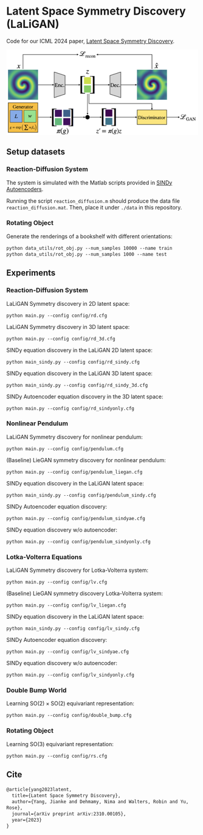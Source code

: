 # Latent Space Symmetry Discovery (LaLiGAN)
Code for our ICML 2024 paper, [Latent Space Symmetry Discovery](https://arxiv.org/pdf/2310.00105).

![image](figure.png)

## Setup datasets

### Reaction-Diffusion System
The system is simulated with the Matlab scripts provided in [SINDy Autoencoders](https://github.com/kpchamp/SindyAutoencoders/tree/master/rd_solver).

Running the script `reaction_diffusion.m` should produce the data file `reaction_diffusion.mat`. Then, place it under `./data` in this repository.

### Rotating Object
Generate the renderings of a bookshelf with different orientations:
```
python data_utils/rot_obj.py --num_samples 10000 --name train
python data_utils/rot_obj.py --num_samples 1000 --name test
```

## Experiments

### Reaction-Diffusion System
LaLiGAN Symmetry discovery in 2D latent space:
```
python main.py --config config/rd.cfg
```
LaLiGAN Symmetry discovery in 3D latent space:
```
python main.py --config config/rd_3d.cfg
```
SINDy equation discovery in the LaLiGAN 2D latent space:
```
python main_sindy.py --config config/rd_sindy.cfg
```
SINDy equation discovery in the LaLiGAN 3D latent space:
```
python main_sindy.py --config config/rd_sindy_3d.cfg
```
SINDy Autoencoder equation discovery in the 3D latent space:
```
python main.py --config config/rd_sindyonly.cfg
```

### Nonlinear Pendulum
LaLiGAN Symmetry discovery for nonlinear pendulum:
```
python main.py --config config/pendulum.cfg
```
(Baseline) LieGAN symmetry discovery for nonlinear pendulum:
```
python main.py --config config/pendulum_liegan.cfg
```
SINDy equation discovery in the LaLiGAN latent space:
```
python main_sindy.py --config config/pendulum_sindy.cfg
```
SINDy Autoencoder equation discovery:
```
python main.py --config config/pendulum_sindyae.cfg
```
SINDy equation discovery w/o autoencoder:
```
python main.py --config config/pendulum_sindyonly.cfg
```

### Lotka-Volterra Equations
LaLiGAN Symmetry discovery for Lotka-Volterra system:
```
python main.py --config config/lv.cfg
```
(Baseline) LieGAN symmetry discovery Lotka-Volterra system:
```
python main.py --config config/lv_liegan.cfg
```
SINDy equation discovery in the LaLiGAN latent space:
```
python main_sindy.py --config config/lv_sindy.cfg
```
SINDy Autoencoder equation discovery:
```
python main.py --config config/lv_sindyae.cfg
```
SINDy equation discovery w/o autoencoder:
```
python main.py --config config/lv_sindyonly.cfg
```

### Double Bump World
Learning $\mathrm{SO}(2) \times \mathrm{SO}(2)$ equivariant representation:
```
python main.py --config config/double_bump.cfg
```

### Rotating Object
Learning $\mathrm{SO}(3)$ equivariant representation:
```
python main.py --config config/rs.cfg
```

## Cite
```
@article{yang2023latent,
  title={Latent Space Symmetry Discovery},
  author={Yang, Jianke and Dehmamy, Nima and Walters, Robin and Yu, Rose},
  journal={arXiv preprint arXiv:2310.00105},
  year={2023}
}
```

